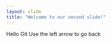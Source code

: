 ```yaml
---
layout: slide
title: "Welcome to our second slide!"
---
```

Hello Git
Use the left arrow to go back
